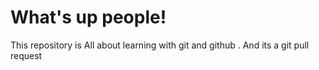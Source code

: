 # What's up people!

This repository is All about learning with git and github . And its a git pull request
